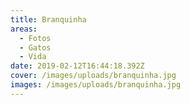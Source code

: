 ```yaml
---
title: Branquinha
areas:
  - Fotos
  - Gatos
  - Vida
date: 2019-02-12T16:44:18.392Z
cover: /images/uploads/branquinha.jpg
images: /images/uploads/branquinha.jpg
---
```


